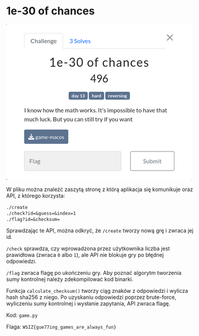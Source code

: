 # 1e-30 of chances
![](c4eb40b31b64c2331c575ec21bc66f64)

W pliku można znależć zaszytą stronę z którą aplikacja się komunikuje oraz API, z którego korzysta:

```    http://challenges.wsi.edu.pl:5010
. /create
. /check?id= &guess= &index= 1
. /flag?id= &checksum=
```
Sprawdzając te API, można odkryć, że `/create` tworzy nową grę i zwraca jej id.

`/check` sprawdza, czy wprowadzona przez użytkownika liczba jest prawidłowa (zwraca `0` albo `1`), ale API nie blokuje gry po błędnej odpowiedzi.

`/flag` zwraca flagę po ukończeniu gry. Aby poznać algorytm tworzenia sumy kontrolnej należy zdekompilować kod binarki.

Funkcja `calculate_checksum()` tworzy ciąg znaków z odpowiedzi i wylicza hash sha256 z niego.
Po uzyskaniu odpowiedzi poprzez brute-force, wyliczeniu sumy kontrolnej i wysłanie zapytania, API zwraca flagę.

Kod: `game.py`

Flaga: `WSIZ{gue77ing_games_are_always_fun}`